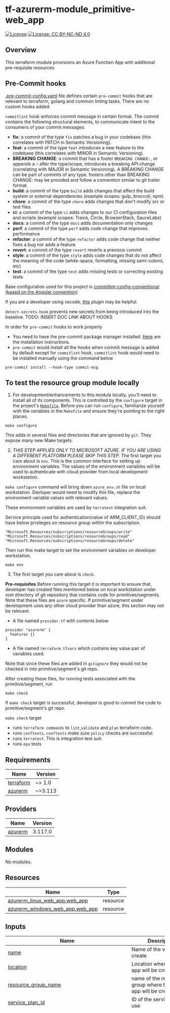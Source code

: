 # tf-azurerm-module_primitive-web_app

[![License](https://img.shields.io/badge/License-Apache_2.0-blue.svg)](https://opensource.org/licenses/Apache-2.0)
[![License: CC BY-NC-ND 4.0](https://img.shields.io/badge/License-CC_BY--NC--ND_4.0-lightgrey.svg)](https://creativecommons.org/licenses/by-nc-nd/4.0/)

## Overview

This terraform module provisions an Azure Function App with additional pre-requisite resources

## Pre-Commit hooks

[.pre-commit-config.yaml](.pre-commit-config.yaml) file defines certain `pre-commit` hooks that are relevant to terraform, golang and common linting tasks. There are no custom hooks added.

`commitlint` hook enforces commit message in certain format. The commit contains the following structural elements, to communicate intent to the consumers of your commit messages:

- **fix**: a commit of the type `fix` patches a bug in your codebase (this correlates with PATCH in Semantic Versioning).
- **feat**: a commit of the type `feat` introduces a new feature to the codebase (this correlates with MINOR in Semantic Versioning).
- **BREAKING CHANGE**: a commit that has a footer `BREAKING CHANGE:`, or appends a `!` after the type/scope, introduces a breaking API change (correlating with MAJOR in Semantic Versioning). A BREAKING CHANGE can be part of commits of any type.
footers other than BREAKING CHANGE: <description> may be provided and follow a convention similar to git trailer format.
- **build**: a commit of the type `build` adds changes that affect the build system or external dependencies (example scopes: gulp, broccoli, npm)
- **chore**: a commit of the type `chore` adds changes that don't modify src or test files
- **ci**: a commit of the type `ci` adds changes to our CI configuration files and scripts (example scopes: Travis, Circle, BrowserStack, SauceLabs)
- **docs**: a commit of the type `docs` adds documentation only changes
- **perf**: a commit of the type `perf` adds code change that improves performance
- **refactor**: a commit of the type `refactor` adds code change that neither fixes a bug nor adds a feature
- **revert**: a commit of the type `revert` reverts a previous commit
- **style**: a commit of the type `style` adds code changes that do not affect the meaning of the code (white-space, formatting, missing semi-colons, etc)
- **test**: a commit of the type `test` adds missing tests or correcting existing tests

Base configuration used for this project is [commitlint-config-conventional (based on the Angular convention)](https://github.com/conventional-changelog/commitlint/tree/master/@commitlint/config-conventional#type-enum)

If you are a developer using vscode, [this](https://marketplace.visualstudio.com/items?itemName=joshbolduc.commitlint) plugin may be helpful.

`detect-secrets-hook` prevents new secrets from being introduced into the baseline. TODO: INSERT DOC LINK ABOUT HOOKS

In order for `pre-commit` hooks to work properly

- You need to have the pre-commit package manager installed. [Here](https://pre-commit.com/#install) are the installation instructions.
- `pre-commit` would install all the hooks when commit message is added by default except for `commitlint` hook. `commitlint` hook would need to be installed manually using the command below

```
pre-commit install --hook-type commit-msg
```

## To test the resource group module locally

1. For development/enhancements to this module locally, you'll need to install all of its components. This is controlled by the `configure` target in the project's [`Makefile`](./Makefile). Before you can run `configure`, familiarize yourself with the variables in the `Makefile` and ensure they're pointing to the right places.

```
make configure
```

This adds in several files and directories that are ignored by `git`. They expose many new Make targets.

2. _THIS STEP APPLIES ONLY TO MICROSOFT AZURE. IF YOU ARE USING A DIFFERENT PLATFORM PLEASE SKIP THIS STEP._ The first target you care about is `env`. This is the common interface for setting up environment variables. The values of the environment variables will be used to authenticate with cloud provider from local development workstation.

`make configure` command will bring down `azure_env.sh` file on local workstation. Devloper would need to modify this file, replace the environment variable values with relevant values.

These environment variables are used by `terratest` integration suit.

Service principle used for authentication(value of ARM_CLIENT_ID) should have below privileges on resource group within the subscription.

```
"Microsoft.Resources/subscriptions/resourceGroups/write"
"Microsoft.Resources/subscriptions/resourceGroups/read"
"Microsoft.Resources/subscriptions/resourceGroups/delete"
```

Then run this make target to set the environment variables on developer workstation.

```
make env
```

3. The first target you care about is `check`.

**Pre-requisites**
Before running this target it is important to ensure that, developer has created files mentioned below on local workstation under root directory of git repository that contains code for primitives/segments. Note that these files are `azure` specific. If primitive/segment under development uses any other cloud provider than azure, this section may not be relevant.

- A file named `provider.tf` with contents below

```
provider "azurerm" {
  features {}
}
```

- A file named `terraform.tfvars` which contains key value pair of variables used.

Note that since these files are added in `gitignore` they would not be checked in into primitive/segment's git repo.

After creating these files, for running tests associated with the primitive/segment, run

```
make check
```

If `make check` target is successful, developer is good to commit the code to primitive/segment's git repo.

`make check` target

- runs `terraform commands` to `lint`,`validate` and `plan` terraform code.
- runs `conftests`. `conftests` make sure `policy` checks are successful.
- runs `terratest`. This is integration test suit.
- runs `opa` tests
<!-- BEGIN_TF_DOCS -->
## Requirements

| Name | Version |
|------|---------|
| <a name="requirement_terraform"></a> [terraform](#requirement\_terraform) | ~> 1.0 |
| <a name="requirement_azurerm"></a> [azurerm](#requirement\_azurerm) | ~>3.113 |

## Providers

| Name | Version |
|------|---------|
| <a name="provider_azurerm"></a> [azurerm](#provider\_azurerm) | 3.117.0 |

## Modules

No modules.

## Resources

| Name | Type |
|------|------|
| [azurerm_linux_web_app.web_app](https://registry.terraform.io/providers/hashicorp/azurerm/latest/docs/resources/linux_web_app) | resource |
| [azurerm_windows_web_app.web_app](https://registry.terraform.io/providers/hashicorp/azurerm/latest/docs/resources/windows_web_app) | resource |

## Inputs

| Name | Description | Type | Default | Required |
|------|-------------|------|---------|:--------:|
| <a name="input_name"></a> [name](#input\_name) | Name of the web app to create | `string` | n/a | yes |
| <a name="input_location"></a> [location](#input\_location) | Location where the web app will be created | `string` | n/a | yes |
| <a name="input_resource_group_name"></a> [resource\_group\_name](#input\_resource\_group\_name) | name of the resource group where the web app will be created | `string` | n/a | yes |
| <a name="input_service_plan_id"></a> [service\_plan\_id](#input\_service\_plan\_id) | ID of the service plan to use | `string` | n/a | yes |
| <a name="input_site_config"></a> [site\_config](#input\_site\_config) | n/a | <pre>object({<br>    always_on             = optional(bool)<br>    api_definition_url    = optional(string)<br>    api_management_api_id = optional(string)<br>    app_command_line      = optional(string)<br>    application_stack = optional(object({<br>      current_stack                = optional(string)<br>      docker_image_name            = optional(string)<br>      docker_registry_url          = optional(string)<br>      docker_registry_username     = optional(string)<br>      docker_registry_password     = optional(string)<br>      dotnet_version               = optional(string)<br>      dotnet_core_version          = optional(string)<br>      go_version                   = optional(string)<br>      tomcat_version               = optional(string)<br>      java_embedded_server_enabled = optional(bool)<br>      java_server                  = optional(string)<br>      java_server_version          = optional(string)<br>      java_version                 = optional(string)<br>      node_version                 = optional(string)<br>      php_version                  = optional(string)<br>      python                       = optional(bool)<br>      python_version               = optional(string)<br>      ruby_version                 = optional(string)<br>    }))<br>    auto_heal_setting = optional(object({<br>      action = object({<br>        action_type = string<br>        custom_action = optional(object({<br>          executable = string<br>          parameters = optional(string)<br>        }))<br>        minimum_process_execution_time = optional(string)<br>      })<br>      trigger = object({<br>        private_memory_kb = optional(number)<br>        requests = optional(object({<br>          count    = number<br>          interval = string<br>        }))<br>        slow_request = optional(object({<br>          count      = number<br>          interval   = string<br>          time_taken = string<br>        }))<br>        slow_request_with_path = optional(object({<br>          count      = number<br>          interval   = string<br>          time_taken = string<br>          path       = optional(string)<br>        }))<br>        status_code = optional(object({<br>          count             = number<br>          interval          = string<br>          status_code_range = string<br>          path              = optional(string)<br>          sub_status        = optional(string)<br>          win32_status_code = optional(string)<br>        }))<br>      })<br>    }))<br>    container_registry_managed_identity_client_id = optional(string)<br>    container_registry_use_managed_identity       = optional(bool)<br>    cors = optional(object({<br>      allowed_origins     = list(string)<br>      support_credentials = optional(bool)<br>    }))<br>    default_documents                 = optional(list(string))<br>    ftps_state                        = optional(string)<br>    health_check_path                 = optional(string)<br>    health_check_eviction_time_in_min = optional(number)<br>    http2_enabled                     = optional(bool)<br>    ip_restriction = optional(list(object({<br>      ip_address                = optional(string)<br>      action                    = string<br>      name                      = optional(string)<br>      priority                  = optional(number)<br>      service_tag               = optional(string)<br>      virtual_network_subnet_id = optional(string)<br>      headers = optional(list(object({<br>        x_forwarded_for   = optional(string)<br>        x_forwarded_host  = optional(string)<br>        x_fd_health_probe = optional(string)<br>        x_azure_fdid      = optional(list(string))<br>      })))<br>    })))<br>    ip_restriction_default_action = optional(string)<br>    load_balancing_mode           = optional(string)<br>    local_mysql_enabled           = optional(bool)<br>    managed_pipeline_mode         = optional(string)<br>    minimum_tls_version           = optional(string)<br>    remote_debugging_enabled      = optional(bool)<br>    remote_debugging_version      = optional(string)<br>    scm_ip_restrictions = optional(list(object({<br>      ip_address                = optional(string)<br>      action                    = string<br>      name                      = optional(string)<br>      priority                  = optional(number)<br>      service_tag               = optional(string)<br>      virtual_network_subnet_id = optional(string)<br>      headers = optional(list(object({<br>        x_forwarded_for   = optional(string)<br>        x_forwarded_host  = optional(string)<br>        x_fd_health_probe = optional(string)<br>        x_azure_fdid      = optional(list(string))<br>      })))<br>    })))<br>    scm_ip_restrictions_default_action = optional(string)<br>    scm_minimum_tls_version            = optional(string)<br>    scm_use_main_ip_restriction        = optional(bool, true)<br>    use_32_bit_worker                  = optional(bool)<br>    handler_mapping = optional(object({<br>      extension             = string<br>      script_processor_path = string<br>      arguments             = optional(string)<br>    }))<br>    virtual_application = optional(list(object({<br>      physical_path = string<br>      preload       = bool<br>      virtual_directory = optional(list(object({<br>        physical_path = optional(string)<br>        virtual_path  = optional(string)<br>      })))<br>      virtual_path = string<br>    })))<br>    vnet_route_all_enabled = optional(bool)<br>    websockets_enabled     = optional(bool)<br>    worker_count           = optional(number)<br>  })</pre> | `{}` | no |
| <a name="input_app_settings"></a> [app\_settings](#input\_app\_settings) | Environment variables to set on the web app | `map(string)` | `{}` | no |
| <a name="input_auth_settings"></a> [auth\_settings](#input\_auth\_settings) | (Optional) A auth\_settings block. | <pre>object({<br>    enabled = bool<br>    active_directory = optional(object({<br>      client_id                  = string<br>      allowed_audiences          = list(string)<br>      client_secret              = optional(string)<br>      client_secret_setting_name = optional(string)<br>    }))<br>    additional_login_parameters    = optional(list(map(any)))<br>    allowed_external_redirect_urls = optional(list(string))<br>    default_provider               = optional(string)<br>    facebook = optional(object({<br>      app_id                  = string<br>      app_secret              = optional(string)<br>      app_secret_setting_name = optional(string)<br>      oauth_scopes            = optional(list(string))<br>    }))<br>    github = optional(object({<br>      client_id                  = string<br>      client_secret              = optional(string)<br>      client_secret_setting_name = optional(string)<br>      oauth_scopes               = optional(list(string))<br>    }))<br>    google = optional(object({<br>      client_id                  = string<br>      client_secret              = optional(string)<br>      client_secret_setting_name = optional(string)<br>      oauth_scopes               = optional(list(string))<br>    }))<br>    issuer = optional(string)<br>    microsoft = optional(object({<br>      client_id                  = string<br>      client_secret              = optional(string)<br>      client_secret_setting_name = optional(string)<br>      oauth_scopes               = optional(list(string))<br>    }))<br>    runtime_version               = optional(string)<br>    token_refresh_extension_hours = optional(number)<br>    token_store_enabled           = optional(bool)<br>    twitter = optional(object({<br>      consumer_key                 = string<br>      consumer_secret              = optional(string)<br>      consumer_secret_setting_name = optional(string)<br>    }))<br>    unauthenticated_client_action = optional(string)<br>  })</pre> | `null` | no |
| <a name="input_auth_settings_v2"></a> [auth\_settings\_v2](#input\_auth\_settings\_v2) | (Optional) A auth\_settings\_v2 block. | <pre>object({<br>    auth_enabled                            = optional(bool)<br>    runtime_version                         = optional(string)<br>    config_file_path                        = optional(string)<br>    require_authentication                  = optional(bool)<br>    unauthenticated_action                  = optional(string)<br>    default_provider                        = optional(string)<br>    excluded_paths                          = optional(list(string))<br>    require_https                           = optional(bool)<br>    http_route_api_prefix                   = optional(string)<br>    forward_proxy_convention                = optional(string)<br>    forward_proxy_custom_host_header_name   = optional(string)<br>    forward_proxy_custom_scheme_header_name = optional(string)<br>    apple_v2 = optional(object({<br>      client_id                  = string<br>      client_secret_setting_name = optional(string)<br>      login_scopes               = optional(list(string))<br>    }))<br>    active_directory_v2 = optional(object({<br>      client_id                            = string<br>      tenant_auth_endpoint                 = optional(string)<br>      client_secret_setting_name           = optional(string)<br>      client_secret_certificate_thumbprint = optional(string)<br>      jwt_allowed_groups                   = optional(list(string))<br>      jwt_allowed_client_applications      = optional(list(string))<br>      www_authentication_disabled          = optional(bool)<br>      allowed_groups                       = optional(list(string))<br>      allowed_identities                   = optional(list(string))<br>      allowed_applications                 = optional(list(string))<br>      login_parameters                     = optional(map(any))<br>      allowed_audiences                    = optional(list(string))<br>    }))<br>    azure_static_web_app_v2 = optional(object({<br>      client_id = string<br>    }))<br>    custom_oidc_v2 = optional(object({<br>      name                          = string<br>      client_id                     = string<br>      openid_configuration_endpoint = string<br>      name_claim_type               = optional(string)<br>      scopes                        = optional(list(string))<br>      client_credential_method      = string<br>      client_secret_setting_name    = optional(string)<br>      authorisation_endpoint        = string<br>      token_endpoint                = string<br>      issuer_endpoint               = string<br>      certification_uri             = string<br>    }))<br>    facebook_v2 = optional(object({<br>      app_id                  = string<br>      app_secret_setting_name = string<br>      graph_api_version       = optional(string)<br>      login_scopes            = optional(list(string))<br>    }))<br>    github_v2 = optional(object({<br>      client_id                  = string<br>      client_secret_setting_name = string<br>      login_scopes               = optional(list(string))<br>    }))<br>    google_v2 = optional(object({<br>      client_id                  = string<br>      client_secret_setting_name = string<br>      allowed_audiences          = optional(list(string))<br>      login_scopes               = optional(list(string))<br>    }))<br>    microsoft_v2 = optional(object({<br>      client_id                  = string<br>      client_secret_setting_name = string<br>      allowed_audiences          = optional(list(string))<br>      login_scopes               = optional(list(string))<br>    }))<br>    twitter_v2 = optional(object({<br>      consumer_key                 = string<br>      consumer_secret_setting_name = string<br>    }))<br>    login = optional(object({<br>      logout_endpoint                   = optional(string)<br>      token_store_enabled               = optional(bool)<br>      token_refresh_extension_time      = optional(number)<br>      token_store_path                  = optional(string)<br>      token_store_sas_setting_name      = optional(string)<br>      preserve_url_fragments_for_logins = optional(bool)<br>      allowed_external_redirect_urls    = optional(list(string))<br>      cookie_expiration_convention      = optional(string)<br>      cookie_expiration_time            = optional(string)<br>      validate_nonce                    = optional(bool)<br>      nonce_expiration_time             = optional(string)<br>    }))<br>  })</pre> | `null` | no |
| <a name="input_backup"></a> [backup](#input\_backup) | (Optional) A backup block. | <pre>object({<br>    name = string<br>    schedule = object({<br>      frequency_interval       = number<br>      frequency_unit           = string<br>      keep_at_least_one_backup = optional(bool)<br>      retention_period_days    = optional(number)<br>      start_time               = optional(string)<br>      last_execution_time      = optional(string)<br>    })<br>    storage_account_url = string<br>    enabled             = optional(bool, true)<br>  })</pre> | `null` | no |
| <a name="input_client_affinity_enabled"></a> [client\_affinity\_enabled](#input\_client\_affinity\_enabled) | If true, the web app will use client affinity | `bool` | `false` | no |
| <a name="input_client_certificate_enabled"></a> [client\_certificate\_enabled](#input\_client\_certificate\_enabled) | If true, the web app will require client certificates | `bool` | `false` | no |
| <a name="input_client_certificate_mode"></a> [client\_certificate\_mode](#input\_client\_certificate\_mode) | The client certificate mode of the web app. Only effective if client\_certificate\_enabled is set to true. | `string` | `"Required"` | no |
| <a name="input_client_certificate_exclusion_paths"></a> [client\_certificate\_exclusion\_paths](#input\_client\_certificate\_exclusion\_paths) | Paths to exclude when using client certificates, separated by ; | `string` | `null` | no |
| <a name="input_connection_string"></a> [connection\_string](#input\_connection\_string) | Connection string definition | <pre>object({<br>    name  = string<br>    type  = string<br>    value = string<br>  })</pre> | `null` | no |
| <a name="input_enabled"></a> [enabled](#input\_enabled) | If true, the web app will be enabled | `bool` | `true` | no |
| <a name="input_ftp_publish_basic_authentication_enabled"></a> [ftp\_publish\_basic\_authentication\_enabled](#input\_ftp\_publish\_basic\_authentication\_enabled) | If true, the web app will use basic FTP authentication | `bool` | `false` | no |
| <a name="input_https_only"></a> [https\_only](#input\_https\_only) | If true, the web app will only accept HTTPS requests | `bool` | `true` | no |
| <a name="input_public_network_access_enabled"></a> [public\_network\_access\_enabled](#input\_public\_network\_access\_enabled) | If true, the web app will be accessible from the public internet | `bool` | `true` | no |
| <a name="input_identity"></a> [identity](#input\_identity) | (Optional) An identity block. | <pre>object({<br>    type         = string<br>    identity_ids = optional(list(string))<br>  })</pre> | `null` | no |
| <a name="input_key_vault_reference_identity_id"></a> [key\_vault\_reference\_identity\_id](#input\_key\_vault\_reference\_identity\_id) | (Optional) The identity ID of the Key Vault reference. Required when identity.type is set to UserAssigned or SystemAssigned, UserAssigned. | `string` | `null` | no |
| <a name="input_logs"></a> [logs](#input\_logs) | (Optional) A logs block. | <pre>object({<br>    application_logs = optional(object({<br>      azure_blob_storage = optional(object({<br>        level             = string<br>        sas_url           = string<br>        retention_in_days = number<br>      }))<br>      file_system_level = string<br>    }))<br>    detailed_error_messages = optional(bool, true)<br>    failed_request_tracing  = optional(bool, true)<br>    http_logs = optional(object({<br>      azure_blob_storage = optional(object({<br>        retention_in_days = optional(number)<br>        sas_url           = string<br>      }))<br>      file_system = optional(object({<br>        retention_in_days = number<br>        retention_in_mb   = number<br>      }))<br>    }))<br>  })</pre> | `null` | no |
| <a name="input_sticky_settings"></a> [sticky\_settings](#input\_sticky\_settings) | A list of settings that should be sticky to the slot during a swap. | <pre>object({<br>    app_setting_names       = optional(list(string))<br>    connection_string_names = optional(list(string))<br>  })</pre> | `null` | no |
| <a name="input_storage_account"></a> [storage\_account](#input\_storage\_account) | (Optional) One or more storage\_account blocks. | <pre>list(object({<br>    access_key   = string<br>    account_name = string<br>    name         = string<br>    share_name   = string<br>    type         = string<br>    mount_path   = optional(string)<br>  }))</pre> | `null` | no |
| <a name="input_tags"></a> [tags](#input\_tags) | n/a | `map(string)` | `{}` | no |
| <a name="input_virtual_network_subnet_id"></a> [virtual\_network\_subnet\_id](#input\_virtual\_network\_subnet\_id) | (Optional) The ID of the subnet to place the web app in. | `string` | `null` | no |
| <a name="input_webdeploy_publish_basic_authentication_enabled"></a> [webdeploy\_publish\_basic\_authentication\_enabled](#input\_webdeploy\_publish\_basic\_authentication\_enabled) | If true, the web app will use basic WebDeploy authentication | `bool` | `false` | no |
| <a name="input_zip_deploy_file"></a> [zip\_deploy\_file](#input\_zip\_deploy\_file) | The path to a zip file to deploy to the web app | `string` | `null` | no |
| <a name="input_os_type"></a> [os\_type](#input\_os\_type) | The operating system type of the web app | `string` | `"Linux"` | no |

## Outputs

| Name | Description |
|------|-------------|
| <a name="output_web_app_id"></a> [web\_app\_id](#output\_web\_app\_id) | The ID of the Web App |
| <a name="output_web_app_default_hostname"></a> [web\_app\_default\_hostname](#output\_web\_app\_default\_hostname) | The default hostname of the Web App |
| <a name="output_web_app_name"></a> [web\_app\_name](#output\_web\_app\_name) | The name of the Web App |
| <a name="output_web_app_outbound_ip_addresses"></a> [web\_app\_outbound\_ip\_addresses](#output\_web\_app\_outbound\_ip\_addresses) | The outbound IP addresses of the Web App |
| <a name="output_web_app_possible_outbound_ip_addresses"></a> [web\_app\_possible\_outbound\_ip\_addresses](#output\_web\_app\_possible\_outbound\_ip\_addresses) | The possible outbound IP addresses of the Web App |
| <a name="output_custom_domain_verification_id"></a> [custom\_domain\_verification\_id](#output\_custom\_domain\_verification\_id) | The ID of the Custom Domain Verification |
| <a name="output_web_app_identity"></a> [web\_app\_identity](#output\_web\_app\_identity) | The identity of the Web App |
| <a name="output_web_app_principal_id"></a> [web\_app\_principal\_id](#output\_web\_app\_principal\_id) | The principal ID of the Web App |
<!-- END_TF_DOCS -->
<!-- BEGIN_TF_DOCS -->
## Requirements

No requirements.

## Providers

| Name | Version |
|------|---------|
| <a name="provider_azurerm"></a> [azurerm](#provider\_azurerm) | 4.9.0 |

## Modules

No modules.

## Resources

| Name | Type |
|------|------|
| [azurerm_linux_web_app.web_app](https://registry.terraform.io/providers/hashicorp/azurerm/latest/docs/resources/linux_web_app) | resource |
| [azurerm_windows_web_app.web_app](https://registry.terraform.io/providers/hashicorp/azurerm/latest/docs/resources/windows_web_app) | resource |

## Inputs

| Name | Description | Type | Default | Required |
|------|-------------|------|---------|:--------:|
| <a name="input_name"></a> [name](#input\_name) | Name of the web app to create | `string` | n/a | yes |
| <a name="input_location"></a> [location](#input\_location) | Location where the web app will be created | `string` | n/a | yes |
| <a name="input_resource_group_name"></a> [resource\_group\_name](#input\_resource\_group\_name) | name of the resource group where the web app will be created | `string` | n/a | yes |
| <a name="input_service_plan_id"></a> [service\_plan\_id](#input\_service\_plan\_id) | ID of the service plan to use | `string` | n/a | yes |
| <a name="input_site_config"></a> [site\_config](#input\_site\_config) | n/a | <pre>object({<br>    always_on             = optional(bool)<br>    api_definition_url    = optional(string)<br>    api_management_api_id = optional(string)<br>    app_command_line      = optional(string)<br>    application_stack = optional(object({<br>      current_stack                = optional(string)<br>      docker_image_name            = optional(string)<br>      docker_registry_url          = optional(string)<br>      docker_registry_username     = optional(string)<br>      docker_registry_password     = optional(string)<br>      dotnet_version               = optional(string)<br>      dotnet_core_version          = optional(string)<br>      go_version                   = optional(string)<br>      tomcat_version               = optional(string)<br>      java_embedded_server_enabled = optional(bool)<br>      java_server                  = optional(string)<br>      java_server_version          = optional(string)<br>      java_version                 = optional(string)<br>      node_version                 = optional(string)<br>      php_version                  = optional(string)<br>      python                       = optional(bool)<br>      python_version               = optional(string)<br>      ruby_version                 = optional(string)<br>    }))<br>    auto_heal_setting = optional(object({<br>      action = object({<br>        action_type = string<br>        custom_action = optional(object({<br>          executable = string<br>          parameters = optional(string)<br>        }))<br>        minimum_process_execution_time = optional(string)<br>      })<br>      trigger = object({<br>        private_memory_kb = optional(number)<br>        requests = optional(object({<br>          count    = number<br>          interval = string<br>        }))<br>        slow_request = optional(object({<br>          count      = number<br>          interval   = string<br>          time_taken = string<br>        }))<br>        slow_request_with_path = optional(object({<br>          count      = number<br>          interval   = string<br>          time_taken = string<br>          path       = optional(string)<br>        }))<br>        status_code = optional(object({<br>          count             = number<br>          interval          = string<br>          status_code_range = string<br>          path              = optional(string)<br>          sub_status        = optional(string)<br>          win32_status_code = optional(string)<br>        }))<br>      })<br>    }))<br>    container_registry_managed_identity_client_id = optional(string)<br>    container_registry_use_managed_identity       = optional(bool)<br>    cors = optional(object({<br>      allowed_origins     = list(string)<br>      support_credentials = optional(bool)<br>    }))<br>    default_documents                 = optional(list(string))<br>    ftps_state                        = optional(string)<br>    health_check_path                 = optional(string)<br>    health_check_eviction_time_in_min = optional(number)<br>    http2_enabled                     = optional(bool)<br>    ip_restriction = optional(list(object({<br>      ip_address                = optional(string)<br>      action                    = string<br>      name                      = optional(string)<br>      priority                  = optional(number)<br>      service_tag               = optional(string)<br>      virtual_network_subnet_id = optional(string)<br>      headers = optional(list(object({<br>        x_forwarded_for   = optional(string)<br>        x_forwarded_host  = optional(string)<br>        x_fd_health_probe = optional(string)<br>        x_azure_fdid      = optional(list(string))<br>      })))<br>    })))<br>    ip_restriction_default_action = optional(string)<br>    load_balancing_mode           = optional(string)<br>    local_mysql_enabled           = optional(bool)<br>    managed_pipeline_mode         = optional(string)<br>    minimum_tls_version           = optional(string)<br>    remote_debugging_enabled      = optional(bool)<br>    remote_debugging_version      = optional(string)<br>    scm_ip_restrictions = optional(list(object({<br>      ip_address                = optional(string)<br>      action                    = string<br>      name                      = optional(string)<br>      priority                  = optional(number)<br>      service_tag               = optional(string)<br>      virtual_network_subnet_id = optional(string)<br>      headers = optional(list(object({<br>        x_forwarded_for   = optional(string)<br>        x_forwarded_host  = optional(string)<br>        x_fd_health_probe = optional(string)<br>        x_azure_fdid      = optional(list(string))<br>      })))<br>    })))<br>    scm_ip_restrictions_default_action = optional(string)<br>    scm_minimum_tls_version            = optional(string)<br>    scm_use_main_ip_restriction        = optional(bool, true)<br>    use_32_bit_worker                  = optional(bool)<br>    handler_mapping = optional(object({<br>      extension             = string<br>      script_processor_path = string<br>      arguments             = optional(string)<br>    }))<br>    virtual_application = optional(list(object({<br>      physical_path = string<br>      preload       = bool<br>      virtual_directory = optional(list(object({<br>        physical_path = optional(string)<br>        virtual_path  = optional(string)<br>      })))<br>      virtual_path = string<br>    })))<br>    vnet_route_all_enabled = optional(bool)<br>    websockets_enabled     = optional(bool)<br>    worker_count           = optional(number)<br>  })</pre> | `{}` | no |
| <a name="input_app_settings"></a> [app\_settings](#input\_app\_settings) | Environment variables to set on the web app | `map(string)` | `{}` | no |
| <a name="input_auth_settings"></a> [auth\_settings](#input\_auth\_settings) | (Optional) A auth\_settings block. | <pre>object({<br>    enabled = bool<br>    active_directory = optional(object({<br>      client_id                  = string<br>      allowed_audiences          = list(string)<br>      client_secret              = optional(string)<br>      client_secret_setting_name = optional(string)<br>    }))<br>    additional_login_parameters    = optional(list(map(any)))<br>    allowed_external_redirect_urls = optional(list(string))<br>    default_provider               = optional(string)<br>    facebook = optional(object({<br>      app_id                  = string<br>      app_secret              = optional(string)<br>      app_secret_setting_name = optional(string)<br>      oauth_scopes            = optional(list(string))<br>    }))<br>    github = optional(object({<br>      client_id                  = string<br>      client_secret              = optional(string)<br>      client_secret_setting_name = optional(string)<br>      oauth_scopes               = optional(list(string))<br>    }))<br>    google = optional(object({<br>      client_id                  = string<br>      client_secret              = optional(string)<br>      client_secret_setting_name = optional(string)<br>      oauth_scopes               = optional(list(string))<br>    }))<br>    issuer = optional(string)<br>    microsoft = optional(object({<br>      client_id                  = string<br>      client_secret              = optional(string)<br>      client_secret_setting_name = optional(string)<br>      oauth_scopes               = optional(list(string))<br>    }))<br>    runtime_version               = optional(string)<br>    token_refresh_extension_hours = optional(number)<br>    token_store_enabled           = optional(bool)<br>    twitter = optional(object({<br>      consumer_key                 = string<br>      consumer_secret              = optional(string)<br>      consumer_secret_setting_name = optional(string)<br>    }))<br>    unauthenticated_client_action = optional(string)<br>  })</pre> | `null` | no |
| <a name="input_auth_settings_v2"></a> [auth\_settings\_v2](#input\_auth\_settings\_v2) | (Optional) A auth\_settings\_v2 block. | <pre>object({<br>    auth_enabled                            = optional(bool)<br>    runtime_version                         = optional(string)<br>    config_file_path                        = optional(string)<br>    require_authentication                  = optional(bool)<br>    unauthenticated_action                  = optional(string)<br>    default_provider                        = optional(string)<br>    excluded_paths                          = optional(list(string))<br>    require_https                           = optional(bool)<br>    http_route_api_prefix                   = optional(string)<br>    forward_proxy_convention                = optional(string)<br>    forward_proxy_custom_host_header_name   = optional(string)<br>    forward_proxy_custom_scheme_header_name = optional(string)<br>    apple_v2 = optional(object({<br>      client_id                  = string<br>      client_secret_setting_name = optional(string)<br>      login_scopes               = optional(list(string))<br>    }))<br>    active_directory_v2 = optional(object({<br>      client_id                            = string<br>      tenant_auth_endpoint                 = optional(string)<br>      client_secret_setting_name           = optional(string)<br>      client_secret_certificate_thumbprint = optional(string)<br>      jwt_allowed_groups                   = optional(list(string))<br>      jwt_allowed_client_applications      = optional(list(string))<br>      www_authentication_disabled          = optional(bool)<br>      allowed_groups                       = optional(list(string))<br>      allowed_identities                   = optional(list(string))<br>      allowed_applications                 = optional(list(string))<br>      login_parameters                     = optional(map(any))<br>      allowed_audiences                    = optional(list(string))<br>    }))<br>    azure_static_web_app_v2 = optional(object({<br>      client_id = string<br>    }))<br>    custom_oidc_v2 = optional(object({<br>      name                          = string<br>      client_id                     = string<br>      openid_configuration_endpoint = string<br>      name_claim_type               = optional(string)<br>      scopes                        = optional(list(string))<br>      client_credential_method      = string<br>      client_secret_setting_name    = optional(string)<br>      authorisation_endpoint        = string<br>      token_endpoint                = string<br>      issuer_endpoint               = string<br>      certification_uri             = string<br>    }))<br>    facebook_v2 = optional(object({<br>      app_id                  = string<br>      app_secret_setting_name = string<br>      graph_api_version       = optional(string)<br>      login_scopes            = optional(list(string))<br>    }))<br>    github_v2 = optional(object({<br>      client_id                  = string<br>      client_secret_setting_name = string<br>      login_scopes               = optional(list(string))<br>    }))<br>    google_v2 = optional(object({<br>      client_id                  = string<br>      client_secret_setting_name = string<br>      allowed_audiences          = optional(list(string))<br>      login_scopes               = optional(list(string))<br>    }))<br>    microsoft_v2 = optional(object({<br>      client_id                  = string<br>      client_secret_setting_name = string<br>      allowed_audiences          = optional(list(string))<br>      login_scopes               = optional(list(string))<br>    }))<br>    twitter_v2 = optional(object({<br>      consumer_key                 = string<br>      consumer_secret_setting_name = string<br>    }))<br>    login = optional(object({<br>      logout_endpoint                   = optional(string)<br>      token_store_enabled               = optional(bool)<br>      token_refresh_extension_time      = optional(number)<br>      token_store_path                  = optional(string)<br>      token_store_sas_setting_name      = optional(string)<br>      preserve_url_fragments_for_logins = optional(bool)<br>      allowed_external_redirect_urls    = optional(list(string))<br>      cookie_expiration_convention      = optional(string)<br>      cookie_expiration_time            = optional(string)<br>      validate_nonce                    = optional(bool)<br>      nonce_expiration_time             = optional(string)<br>    }))<br>  })</pre> | `null` | no |
| <a name="input_backup"></a> [backup](#input\_backup) | (Optional) A backup block. | <pre>object({<br>    name = string<br>    schedule = object({<br>      frequency_interval       = number<br>      frequency_unit           = string<br>      keep_at_least_one_backup = optional(bool)<br>      retention_period_days    = optional(number)<br>      start_time               = optional(string)<br>      last_execution_time      = optional(string)<br>    })<br>    storage_account_url = string<br>    enabled             = optional(bool, true)<br>  })</pre> | `null` | no |
| <a name="input_client_affinity_enabled"></a> [client\_affinity\_enabled](#input\_client\_affinity\_enabled) | If true, the web app will use client affinity | `bool` | `false` | no |
| <a name="input_client_certificate_enabled"></a> [client\_certificate\_enabled](#input\_client\_certificate\_enabled) | If true, the web app will require client certificates | `bool` | `false` | no |
| <a name="input_client_certificate_mode"></a> [client\_certificate\_mode](#input\_client\_certificate\_mode) | The client certificate mode of the web app. Only effective if client\_certificate\_enabled is set to true. | `string` | `"Required"` | no |
| <a name="input_client_certificate_exclusion_paths"></a> [client\_certificate\_exclusion\_paths](#input\_client\_certificate\_exclusion\_paths) | Paths to exclude when using client certificates, separated by ; | `string` | `null` | no |
| <a name="input_connection_string"></a> [connection\_string](#input\_connection\_string) | Connection string definition | <pre>object({<br>    name  = string<br>    type  = string<br>    value = string<br>  })</pre> | `null` | no |
| <a name="input_enabled"></a> [enabled](#input\_enabled) | If true, the web app will be enabled | `bool` | `true` | no |
| <a name="input_ftp_publish_basic_authentication_enabled"></a> [ftp\_publish\_basic\_authentication\_enabled](#input\_ftp\_publish\_basic\_authentication\_enabled) | If true, the web app will use basic FTP authentication | `bool` | `false` | no |
| <a name="input_https_only"></a> [https\_only](#input\_https\_only) | If true, the web app will only accept HTTPS requests | `bool` | `true` | no |
| <a name="input_public_network_access_enabled"></a> [public\_network\_access\_enabled](#input\_public\_network\_access\_enabled) | If true, the web app will be accessible from the public internet | `bool` | `true` | no |
| <a name="input_identity"></a> [identity](#input\_identity) | (Optional) An identity block. | <pre>object({<br>    type         = string<br>    identity_ids = optional(list(string))<br>  })</pre> | `null` | no |
| <a name="input_key_vault_reference_identity_id"></a> [key\_vault\_reference\_identity\_id](#input\_key\_vault\_reference\_identity\_id) | (Optional) The identity ID of the Key Vault reference. Required when identity.type is set to UserAssigned or SystemAssigned, UserAssigned. | `string` | `null` | no |
| <a name="input_logs"></a> [logs](#input\_logs) | (Optional) A logs block. | <pre>object({<br>    application_logs = optional(object({<br>      azure_blob_storage = optional(object({<br>        level             = string<br>        sas_url           = string<br>        retention_in_days = number<br>      }))<br>      file_system_level = string<br>    }))<br>    detailed_error_messages = optional(bool, true)<br>    failed_request_tracing  = optional(bool, true)<br>    http_logs = optional(object({<br>      azure_blob_storage = optional(object({<br>        retention_in_days = optional(number)<br>        sas_url           = string<br>      }))<br>      file_system = optional(object({<br>        retention_in_days = number<br>        retention_in_mb   = number<br>      }))<br>    }))<br>  })</pre> | `null` | no |
| <a name="input_sticky_settings"></a> [sticky\_settings](#input\_sticky\_settings) | A list of settings that should be sticky to the slot during a swap. | <pre>object({<br>    app_setting_names       = optional(list(string))<br>    connection_string_names = optional(list(string))<br>  })</pre> | `null` | no |
| <a name="input_storage_account"></a> [storage\_account](#input\_storage\_account) | (Optional) One or more storage\_account blocks. | <pre>list(object({<br>    access_key   = string<br>    account_name = string<br>    name         = string<br>    share_name   = string<br>    type         = string<br>    mount_path   = optional(string)<br>  }))</pre> | `null` | no |
| <a name="input_tags"></a> [tags](#input\_tags) | n/a | `map(string)` | `{}` | no |
| <a name="input_virtual_network_subnet_id"></a> [virtual\_network\_subnet\_id](#input\_virtual\_network\_subnet\_id) | (Optional) The ID of the subnet to place the web app in. | `string` | `null` | no |
| <a name="input_webdeploy_publish_basic_authentication_enabled"></a> [webdeploy\_publish\_basic\_authentication\_enabled](#input\_webdeploy\_publish\_basic\_authentication\_enabled) | If true, the web app will use basic WebDeploy authentication | `bool` | `false` | no |
| <a name="input_zip_deploy_file"></a> [zip\_deploy\_file](#input\_zip\_deploy\_file) | The path to a zip file to deploy to the web app | `string` | `null` | no |
| <a name="input_os_type"></a> [os\_type](#input\_os\_type) | The operating system type of the web app | `string` | `"Linux"` | no |

## Outputs

| Name | Description |
|------|-------------|
| <a name="output_web_app_id"></a> [web\_app\_id](#output\_web\_app\_id) | The ID of the Web App |
| <a name="output_web_app_default_hostname"></a> [web\_app\_default\_hostname](#output\_web\_app\_default\_hostname) | The default hostname of the Web App |
| <a name="output_web_app_name"></a> [web\_app\_name](#output\_web\_app\_name) | The name of the Web App |
| <a name="output_web_app_outbound_ip_addresses"></a> [web\_app\_outbound\_ip\_addresses](#output\_web\_app\_outbound\_ip\_addresses) | The outbound IP addresses of the Web App |
| <a name="output_web_app_possible_outbound_ip_addresses"></a> [web\_app\_possible\_outbound\_ip\_addresses](#output\_web\_app\_possible\_outbound\_ip\_addresses) | The possible outbound IP addresses of the Web App |
| <a name="output_custom_domain_verification_id"></a> [custom\_domain\_verification\_id](#output\_custom\_domain\_verification\_id) | The ID of the Custom Domain Verification |
| <a name="output_web_app_identity"></a> [web\_app\_identity](#output\_web\_app\_identity) | The identity of the Web App |
| <a name="output_web_app_principal_id"></a> [web\_app\_principal\_id](#output\_web\_app\_principal\_id) | The principal ID of the Web App |
<!-- END_TF_DOCS -->
